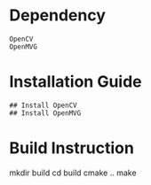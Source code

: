 
# Dependency
	OpenCV
	OpenMVG

# Installation Guide

	## Install OpenCV
	## Install OpenMVG

# Build Instruction

mkdir build
cd build
cmake ..
make
